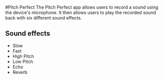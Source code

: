 #Pitch Perfect
The Pitch Perfect app allows users to record a sound using the device's microphone. It then allows users to play the recorded sound back with six different sound effects.

## Sound effects
- Slow
- Fast
- High Pitch
- Low Pitch
- Echo
- Reverb

